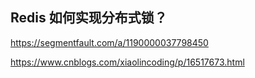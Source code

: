 ## Redis 如何实现分布式锁？

https://segmentfault.com/a/1190000037798450

https://www.cnblogs.com/xiaolincoding/p/16517673.html

